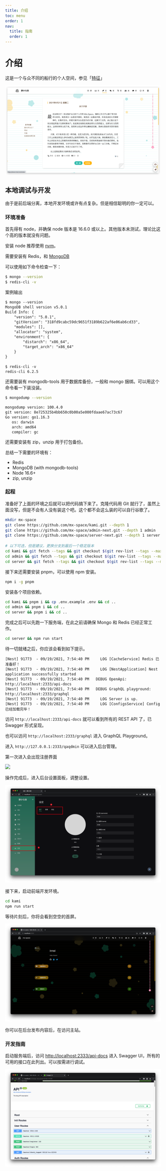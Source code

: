 ```yaml
---
title: 介绍
toc: menu
order: 1
nav:
  title: 指南
  order: 1
---
```


# 介绍

这是一个与众不同的船行的个人空间，参见「[特征](./feature)」

![Xnip2021-09-21_18-29-08](https://raw.githubusercontent.com/mx-space/docs-images/master/images/Xnip2021-09-21_18-29-08.png)

## 本地调试与开发

由于是前后端分离，本地开发环境或许有点复杂。但是相信聪明的你一定可以。

### 环境准备

首先得有 node，并确保 node 版本是 16.6.0 或以上。其他版本未测试，理论比这个高的版本就没有问题。

安装 node 推荐使用 [nvm](https://github.com/nvm-sh/nvm)。

需要安装有 Redis，和 [MongoDB](https://docs.mongodb.com/manual/tutorial/install-mongodb-on-ubuntu/)

可以使用如下命令检查一下：

```bash
$ mongo --version
$ redis-cli -v
```

案例输出

```
$ mongo --version
MongoDB shell version v5.0.1
Build Info: {
    "version": "5.0.1",
    "gitVersion": "318fd9cabc59dc9651f3189b622af6e06ab6cd33",
    "modules": [],
    "allocator": "system",
    "environment": {
        "distarch": "x86_64",
        "target_arch": "x86_64"
    }
}

$ redis-cli -v
redis-cli 6.2.5
```

还需要装有 mongodb-tools 用于数据库备份，一般和 mongo 捆绑。可以用这个命令看一下装没装。

```bash
$ mongodump --version
```

```
mongodump version: 100.4.0
git version: 8e725325b4bb650c0b00a5e000fdaae67ac73c67
Go version: go1.16.3
   os: darwin
   arch: amd64
   compiler: gc
```

还需要安装有 zip，unzip 用于打包备份。

总结一下需要的环境有：

- Redis
- MongoDB (with mongodb-tools)
- Node 16.6+
- zip, unzip

### 起程

准备好了上面的环境之后就可以把代码搞下来了。克隆代码用 Git 就行了，虽然上面没写，但是不会有人没有装这个吧。这个都不会这么装的可以自行谷歌了。

```bash
mkdir mx-space
git clone https://github.com/mx-space/kami.git --depth 1
git clone https://github.com/mx-space/admin-next.git --depth 1 admin
git clone https://github.com/mx-space/server-next.git --depth 1 server

# 以下可选，但是建议，更换分支到最后一个稳定版本
cd kami && git fetch --tags && git checkout $(git rev-list --tags --max-count=1) && cd ..
cd admin && git fetch --tags && git checkout $(git rev-list --tags --max-count=1) && cd ..
cd server && git fetch --tags && git checkout $(git rev-list --tags --max-count=1) && cd ..
```

接下来还需要安装 pnpm，可以使用 npm 安装。

```bash
npm i -g pnpm
```

安装各个项目依赖。

```bash
cd kami && pnpm i && cp .env.example .env && cd ..
cd admin && pnpm i && cd ..
cd server && pnpm i && cd ..

```

完成之后可以先跑一下服务端，在此之前请确保 Mongo 和 Redis 已经正常工作。

```bash
cd server && npm run start

```

待一切就绪之后，你应该会看到如下提示。

```
[Nest] 91773  - 09/19/2021, 7:54:40 PM     LOG [CacheService] Redis 已准备好！
[Nest] 91773  - 09/19/2021, 7:54:40 PM     LOG [NestApplication] Nest application successfully started
[Nest] 91773  - 09/19/2021, 7:54:40 PM   DEBUG OpenApi: http://localhost:2333/api-docs
[Nest] 91773  - 09/19/2021, 7:54:40 PM   DEBUG GraphQL playground: http://localhost:2333/graphql
[Nest] 91773  - 09/19/2021, 7:54:40 PM     LOG Server is up.
[Nest] 91773  - 09/19/2021, 7:54:40 PM     LOG [ConfigsService] Config 已经加载完毕！
```

访问 `http://localhost:2333/api-docs` 就可以看到所有的 REST API 了，已 Swagger 形式呈现。

也可以访问 `http://localhost:2333/graphql` 进入 GraphQL Playground。

进入 `http://127.0.0.1:2333/qaqdmin` 可以进入后台管理。

第一次进入会出现注册界面

![](https://raw.githubusercontent.com/mx-space/docs/master/images/8IRwDD.png)

操作完成后，进入后台设置面板，调整设置。

![u8Vxb3](https://raw.githubusercontent.com/mx-space/docs-images/master/images/u8Vxb3.png)

接下来，启动前端开发环境。

```bash
cd kami
npm run start
```

等待片刻后，你将会看到空空的首屏。

![VcCkvn](https://raw.githubusercontent.com/mx-space/docs-images/master/images/VcCkvn.png)

你可以在后台发布内容后，在访问主站。

### 开发指南

启动服务端后，访问 <http://localhost:2333/api-docs> 进入 Swagger UI，所有的可用的接口在此列出。可以按需进行调试。

![mqjHgr](https://raw.githubusercontent.com/mx-space/docs-images/master/images/mqjHgr.png)
